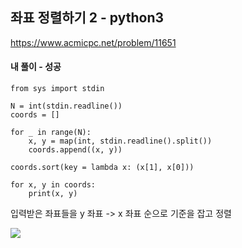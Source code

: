 ## 좌표 정렬하기 2 - python3
https://www.acmicpc.net/problem/11651

#### 내 풀이 - 성공
```
from sys import stdin

N = int(stdin.readline())
coords = []

for _ in range(N):
    x, y = map(int, stdin.readline().split())
    coords.append((x, y))

coords.sort(key = lambda x: (x[1], x[0]))

for x, y in coords:
    print(x, y)
```
입력받은 좌표들을 y 좌표 -> x 좌표 순으로 기준을 잡고 정렬

![](https://images.velog.io/images/jsh5408/post/1538b11f-98de-45e3-bb93-1a1b1f9eed25/image.png)